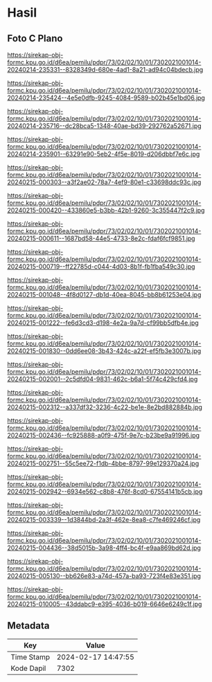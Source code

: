 # Hasil

## Foto C Plano

https://sirekap-obj-formc.kpu.go.id/d6ea/pemilu/pdpr/73/02/02/10/01/7302021001014-20240214-235331--8328349d-680e-4ad1-8a21-ad94c04bdecb.jpg

https://sirekap-obj-formc.kpu.go.id/d6ea/pemilu/pdpr/73/02/02/10/01/7302021001014-20240214-235424--4e5e0dfb-9245-4084-9589-b02b45e1bd06.jpg

https://sirekap-obj-formc.kpu.go.id/d6ea/pemilu/pdpr/73/02/02/10/01/7302021001014-20240214-235716--dc28bca5-1348-40ae-bd39-292762a52671.jpg

https://sirekap-obj-formc.kpu.go.id/d6ea/pemilu/pdpr/73/02/02/10/01/7302021001014-20240214-235901--63291e90-5eb2-4f5e-8019-d206dbbf7e6c.jpg

https://sirekap-obj-formc.kpu.go.id/d6ea/pemilu/pdpr/73/02/02/10/01/7302021001014-20240215-000303--a3f2ae02-78a7-4ef9-80e1-c33698ddc93c.jpg

https://sirekap-obj-formc.kpu.go.id/d6ea/pemilu/pdpr/73/02/02/10/01/7302021001014-20240215-000420--433860e5-b3bb-42b1-9260-3c355447f2c9.jpg

https://sirekap-obj-formc.kpu.go.id/d6ea/pemilu/pdpr/73/02/02/10/01/7302021001014-20240215-000611--1687bd58-44e5-4733-8e2c-fdaf6fcf9851.jpg

https://sirekap-obj-formc.kpu.go.id/d6ea/pemilu/pdpr/73/02/02/10/01/7302021001014-20240215-000719--ff22785d-c044-4d03-8b1f-fb1fba549c30.jpg

https://sirekap-obj-formc.kpu.go.id/d6ea/pemilu/pdpr/73/02/02/10/01/7302021001014-20240215-001048--4f8d0127-db1d-40ea-8045-bb8b61253e04.jpg

https://sirekap-obj-formc.kpu.go.id/d6ea/pemilu/pdpr/73/02/02/10/01/7302021001014-20240215-001222--fe6d3cd3-d198-4e2a-9a7d-cf99bb5dfb4e.jpg

https://sirekap-obj-formc.kpu.go.id/d6ea/pemilu/pdpr/73/02/02/10/01/7302021001014-20240215-001830--0dd6ee08-3b43-424c-a22f-ef5fb3e3007b.jpg

https://sirekap-obj-formc.kpu.go.id/d6ea/pemilu/pdpr/73/02/02/10/01/7302021001014-20240215-002001--2c5dfd04-9831-462c-b6a1-5f74c429cfd4.jpg

https://sirekap-obj-formc.kpu.go.id/d6ea/pemilu/pdpr/73/02/02/10/01/7302021001014-20240215-002312--a337df32-3236-4c22-be1e-8e2bd882884b.jpg

https://sirekap-obj-formc.kpu.go.id/d6ea/pemilu/pdpr/73/02/02/10/01/7302021001014-20240215-002436--fc925888-a0f9-475f-9e7c-b23be9a91996.jpg

https://sirekap-obj-formc.kpu.go.id/d6ea/pemilu/pdpr/73/02/02/10/01/7302021001014-20240215-002751--55c5ee72-f1db-4bbe-8797-99e129370a24.jpg

https://sirekap-obj-formc.kpu.go.id/d6ea/pemilu/pdpr/73/02/02/10/01/7302021001014-20240215-002942--6934e562-c8b8-476f-8cd0-67554141b5cb.jpg

https://sirekap-obj-formc.kpu.go.id/d6ea/pemilu/pdpr/73/02/02/10/01/7302021001014-20240215-003339--1d3844bd-2a3f-462e-8ea8-c7fe469246cf.jpg

https://sirekap-obj-formc.kpu.go.id/d6ea/pemilu/pdpr/73/02/02/10/01/7302021001014-20240215-004436--38d5015b-3a98-4ff4-bc4f-e9aa869bd62d.jpg

https://sirekap-obj-formc.kpu.go.id/d6ea/pemilu/pdpr/73/02/02/10/01/7302021001014-20240215-005130--bb626e83-a74d-457a-ba93-723f4e83e351.jpg

https://sirekap-obj-formc.kpu.go.id/d6ea/pemilu/pdpr/73/02/02/10/01/7302021001014-20240215-010005--43ddabc9-e395-4036-b019-6646e6249c1f.jpg


## Metadata

| Key        | Value               |
| ---------- | ------------------- |
| Time Stamp | 2024-02-17 14:47:55 |
| Kode Dapil | 7302                |



